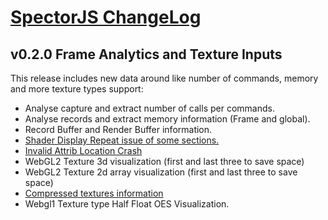 [SpectorJS ChangeLog](../changeLogs.md)
===================

## v0.2.0 Frame Analytics and Texture Inputs
This release includes new data around like number of commands, memory and more texture types support:

- Analyse capture and extract number of calls per commands.
- Analyse records and extract memory information (Frame and global).
- Record Buffer and Render Buffer information.
- [Shader Display Repeat issue of some sections.](https://github.com/BabylonJS/Spector.js/issues/34)
- [Invalid Attrib Location Crash](https://github.com/BabylonJS/Spector.js/issues/33)
- WebGL2 Texture 3d visualization (first and last three to save space)
- WebGL2 Texture 2d array visualization (first and last three to save space)
- [Compressed textures information](https://github.com/BabylonJS/Spector.js/issues/32)
- Webgl1 Texture type Half Float OES Visualization.